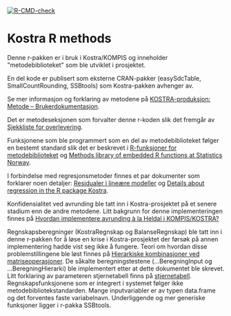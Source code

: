 <!-- badges: start -->
[![R-CMD-check](https://github.com/statisticsnorway/ssb-kostra/actions/workflows/R-CMD-check.yaml/badge.svg)](https://github.com/statisticsnorway/ssb-kostra/actions/workflows/R-CMD-check.yaml)
<!-- badges: end -->
  
# Kostra R methods

Denne r-pakken er i bruk i Kostra/KOMPIS og inneholder "metodebiblioteket" som ble utviklet i prosjektet. 

En del kode er publisert som eksterne CRAN-pakker (easySdcTable, SmallCountRounding, SSBtools) som Kostra-pakken avhenger av.

Se mer informasjon og forklaring av metodene på [KOSTRA-produksjon: Metode – Brukerdokumentasjon](https://wiki.ssb.no/display/KOSPRO/Metode+-+Brukerdokumentasjon).

Det er metodeseksjonen som forvalter denne r-koden slik det fremgår av [Sjekkliste for overlevering](https://wiki.ssb.no/pages/viewpage.action?pageId=66848286).

Funksjonene som ble programmert som en del av metodebiblioteket følger en bestemt standard slik det er beskrevet i  [R-funksjoner for metodebiblioteket](https://wiki.ssb.no/display/s880/R-funksjoner+for+metodebiblioteket+20.april+2017) og  [Methods library of embedded R functions at Statistics Norway](https://wiki.ssb.no/display/s880/Methods+library+of+embedded+R+functions+at+Statistics+Norway).

I forbindelse med regresjonsmetoder finnes et par dokumenter som forklarer noen detaljer: [Residualer i lineære modeller](https://wiki.ssb.no/display/s880/Residualer) og [Details about regression in the R package Kostra](https://wiki.ssb.no/display/s880/Details+about+regression+in+the+R+package+Kostra).

Konfidensialitet ved avrunding ble tatt inn i Kostra-prosjektet på et senere stadium enn de andre metodene. Litt bakgrunn for denne implementeringen finnes på [Hvordan implementere avrunding à la Heldal i KOMPIS/KOSTRA?](https://wiki.ssb.no/pages/viewpage.action?pageId=148571267)


Regnskapsberegninger (KostraRegnskap og BalanseRegnskap) ble tatt inn i denne r-pakken for å løse en krise i Kostra-prosjektet der førsøk på annen implementering hadde vist seg ikke å fungere. Teori om hvordan disse problemstillingene ble løst finnes på [Hierarkiske kombinasjoner ved matriseoperasjoner](https://wiki.ssb.no/display/s880/Hierarkiske+kombinasjoner+ved+matriseoperasjoner). De såkalte beregningstestene (...BeregningInput og ...BeregningHierarki) ble implementert etter at dette dokumentet ble skrevet. 
Litt forklaring av parameteren stjernetabell finns på [stjernetabell](https://wiki.ssb.no/display/s880/stjernetabell). Regnskapsfunksjonene som er integrert i systemet følger ikke metodebibliotekstandarden. Mange inputvariabler er av typen data.frame og det forventes faste variabelnavn. Underliggende og mer generiske funksjoner ligger i r-pakka SSBtools.



